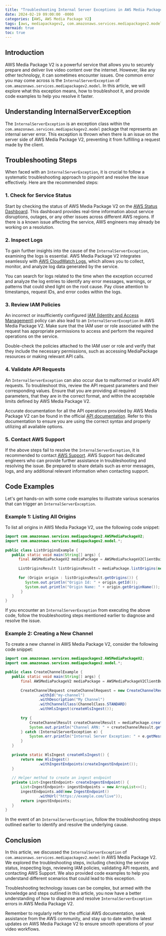 ```yaml
---
title: "Troubleshooting Internal Server Exceptions in AWS Media Package V2"
date: 2024-02-19 09:00:00 -0000
categories: [AWS, AWS Media Package V2]
tags: [aws, mediapackagev2, com.amazonaws.services.mediapackagev2.model]
mermaid: true
toc: true
---
```



## Introduction

AWS Media Package V2 is a powerful service that allows you to securely prepare and deliver live video content over the internet. However, like any other technology, it can sometimes encounter issues. One common error you may come across is the `InternalServerException` of `com.amazonaws.services.mediapackagev2.model`. In this article, we will explore what this exception means, how to troubleshoot it, and provide code examples to help you resolve it faster.

## Understanding InternalServerException

The `InternalServerException` is an exception class within the `com.amazonaws.services.mediapackagev2.model` package that represents an internal server error. This exception is thrown when there is an issue on the server side of AWS Media Package V2, preventing it from fulfilling a request made by the client.

## Troubleshooting Steps

When faced with an `InternalServerException`, it is crucial to follow a systematic troubleshooting approach to pinpoint and resolve the issue effectively. Here are the recommended steps:

### 1. Check for Service Status

Start by checking the status of AWS Media Package V2 on the [AWS Status Dashboard][1]. This dashboard provides real-time information about service disruptions, outages, or any other issues across different AWS regions. If there is a known issue affecting the service, AWS engineers may already be working on a resolution.

### 2. Inspect Logs

To gain further insights into the cause of the `InternalServerException`, examining the logs is essential. AWS Media Package V2 integrates seamlessly with [AWS CloudWatch Logs][2], which allows you to collect, monitor, and analyze log data generated by the service.

You can search for logs related to the time when the exception occurred and analyze the log entries to identify any error messages, warnings, or patterns that could shed light on the root cause. Pay close attention to timestamps, request IDs, and error codes within the logs.

### 3. Review IAM Policies

An incorrect or insufficiently configured [IAM (Identity and Access Management)][3] policy can also lead to an `InternalServerException` in AWS Media Package V2. Make sure that the IAM user or role associated with the request has appropriate permissions to access and perform the required operations on the service.

Double-check the policies attached to the IAM user or role and verify that they include the necessary permissions, such as accessing MediaPackage resources or making relevant API calls.

### 4. Validate API Requests

An `InternalServerException` can also occur due to malformed or invalid API requests. To troubleshoot this, review the API request parameters and their corresponding values. Ensure that you are providing all required parameters, that they are in the correct format, and within the acceptable limits defined by AWS Media Package V2.

Accurate documentation for all the API operations provided by AWS Media Package V2 can be found in the official [API documentation][4]. Refer to this documentation to ensure you are using the correct syntax and properly utilizing all available options.

### 5. Contact AWS Support

If the above steps fail to resolve the `InternalServerException`, it is recommended to contact [AWS Support][5]. AWS Support has dedicated engineers who can provide further assistance in troubleshooting and resolving the issue. Be prepared to share details such as error messages, logs, and any additional relevant information when contacting support.

## Code Examples

Let's get hands-on with some code examples to illustrate various scenarios that can trigger an `InternalServerException`.

### Example 1: Listing All Origins

To list all origins in AWS Media Package V2, use the following code snippet:

```java
import com.amazonaws.services.mediapackagev2.AWSMediaPackageV2;
import com.amazonaws.services.mediapackagev2.model.*;
 
public class ListOriginsExample {
   public static void main(String[] args) {
      final AWSMediaPackageV2 mediaPackage = AWSMediaPackageV2ClientBuilder.defaultClient();
   
      ListOriginsResult listOriginsResult = mediaPackage.listOrigins(new ListOriginsRequest());
   
      for (Origin origin : listOriginsResult.getOrigins()) {
         System.out.println("Origin Id: " + origin.getId());
         System.out.println("Origin Name: " + origin.getOriginName());
       }
   }
}
```

If you encounter an `InternalServerException` from executing the above code, follow the troubleshooting steps mentioned earlier to diagnose and resolve the issue.

### Example 2: Creating a New Channel

To create a new channel in AWS Media Package V2, consider the following code snippet:

```java
import com.amazonaws.services.mediapackagev2.AWSMediaPackageV2;
import com.amazonaws.services.mediapackagev2.model.*;

public class CreateChannelExample {
   public static void main(String[] args) {
       final AWSMediaPackageV2 mediaPackage = AWSMediaPackageV2ClientBuilder.defaultClient();
  
       CreateChannelRequest createChannelRequest = new CreateChannelRequest()
               .withId("my-channel")
               .withDescription("My Channel")
               .withChannelClass(ChannelClass.STANDARD)
               .withHlsIngest(createHlsIngest());
  
       try {
           CreateChannelResult createChannelResult = mediaPackage.createChannel(createChannelRequest);
           System.out.println("Channel ARN: " + createChannelResult.getChannel().getArn());
       } catch (InternalServerException e) {
           System.err.println("Internal Server Exception: " + e.getMessage());
       }
   }
  
   private static HlsIngest createHlsIngest() {
       return new HlsIngest()
               .withIngestEndpoints(createIngestEndpoint());
   }
  
   // Helper method to create an ingest endpoint
   private List<IngestEndpoint> createIngestEndpoint() {
       List<IngestEndpoint> ingestEndpoints = new ArrayList<>();
       ingestEndpoints.add(new IngestEndpoint()
               .withUrl("https://example.com/live"));
       return ingestEndpoints;
   }
}
```

In the event of an `InternalServerException`, follow the troubleshooting steps outlined earlier to identify and resolve the underlying cause.

## Conclusion

In this article, we discussed the `InternalServerException` of `com.amazonaws.services.mediapackagev2.model` in AWS Media Package V2. We explored the troubleshooting steps, including checking the service status, inspecting logs, reviewing IAM policies, validating API requests, and contacting AWS Support. We also provided code examples to help you understand different scenarios that could lead to this exception.

Troubleshooting technology issues can be complex, but armed with the knowledge and steps outlined in this article, you now have a better understanding of how to diagnose and resolve `InternalServerException` errors in AWS Media Package V2.

Remember to regularly refer to the official AWS documentation, seek assistance from the AWS community, and stay up to date with the latest updates on AWS Media Package V2 to ensure smooth operations of your video workflows.

[1]: https://status.aws.amazon.com/
[2]: https://aws.amazon.com/cloudwatch/features/
[3]: https://aws.amazon.com/iam/
[4]: https://docs.aws.amazon.com/mediapackage/latest/ug/api-reference.html
[5]: https://aws.amazon.com/support/
